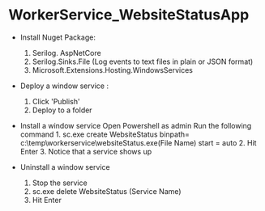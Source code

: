 # WorkerService_WebsiteStatusApp
 
- Install Nuget Package:
  1. Serilog. AspNetCore
  2. Serilog.Sinks.File  (Log events to text files in plain or JSON format)
  3. Microsoft.Extensions.Hosting.WindowsServices
					
					
- Deploy a window service :
  1. Click 'Publish'
  2. Deploy to a folder
				

- Install a window service
Open Powershell as admin
Run the following command 1. sc.exe  create WebsiteStatus binpath= c:\temp\workerservice\websiteStatus.exe(File Name) start = auto
				        2. Hit Enter
				        3. Notice that a service shows up 
				
- Uninstall a window service 
	1. Stop the service
   2. sc.exe delete WebsiteStatus (Service Name)
   3. Hit Enter

